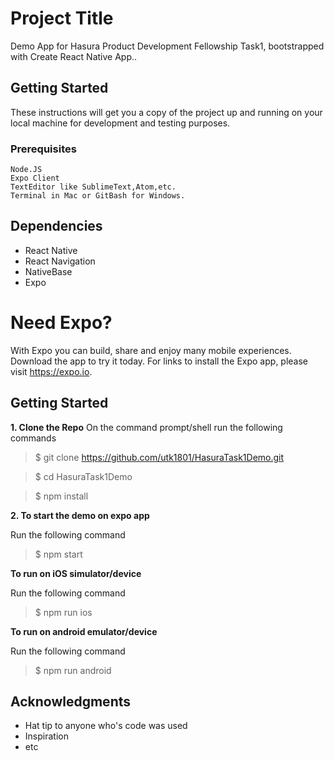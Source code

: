 

# Project Title

Demo App for Hasura Product Development Fellowship Task1, bootstrapped with Create React Native App..

## Getting Started

These instructions will get you a copy of the project up and running on your local machine for development and testing purposes. 


### Prerequisites

```
Node.JS
Expo Client
TextEditor like SublimeText,Atom,etc.
Terminal in Mac or GitBash for Windows.
```
## Dependencies

 * React Native
 * React Navigation
 * NativeBase
 * Expo


# Need Expo?

With Expo you can build, share and enjoy many mobile experiences. Download the app to try it today.
For links to install the Expo app, please visit https://expo.io.

## Getting Started 

**1. Clone the Repo**
On the command prompt/shell run the following commands

>$ git clone https://github.com/utk1801/HasuraTask1Demo.git

>$ cd HasuraTask1Demo

>$ npm install

**2. To start the demo on expo app**

Run the following command

>$ npm start

**To run on iOS simulator/device**

Run the following command

>$ npm run ios

**To run on android emulator/device**

Run the following command

>$ npm run android



## Acknowledgments

* Hat tip to anyone who's code was used
* Inspiration
* etc
